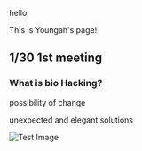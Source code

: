 hello

This is Youngah's page!

## 1/30 1st meeting
### What is bio Hacking?

possibility of change

unexpected and elegant solutions

![Test Image](/BHA5/participants/youngah/_ts0.jpg)

